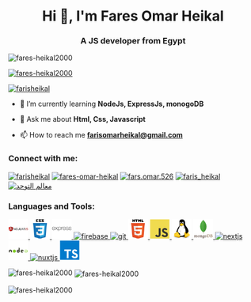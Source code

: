 <h1 align="center">Hi 👋, I'm Fares Omar Heikal</h1>
<h3 align="center">A JS developer from Egypt</h3>

<p align="left"> <img src="https://komarev.com/ghpvc/?username=fares-heikal2000&label=Profile%20views&color=0e75b6&style=flat" alt="fares-heikal2000" /> </p>

<p align="left"> <a href="https://github.com/ryo-ma/github-profile-trophy"><img src="https://github-profile-trophy.vercel.app/?username=fares-heikal2000" alt="fares-heikal2000" /></a> </p>

<p align="left"> <a href="https://twitter.com/farisheikal" target="blank"><img src="https://img.shields.io/twitter/follow/farisheikal?logo=twitter&style=for-the-badge" alt="farisheikal" /></a> </p>

- 🌱 I’m currently learning **NodeJs, ExpressJs, monogoDB**

- 💬 Ask me about **Html, Css, Javascript**

- 📫 How to reach me **farisomarheikal@gmail.com**

<h3 align="left">Connect with me:</h3>
<p align="left">
<a href="https://twitter.com/farisheikal" target="blank"><img align="center" src="https://raw.githubusercontent.com/rahuldkjain/github-profile-readme-generator/master/src/images/icons/Social/twitter.svg" alt="farisheikal" height="30" width="40" /></a>
<a href="https://linkedin.com/in/fares-omar-heikal" target="blank"><img align="center" src="https://raw.githubusercontent.com/rahuldkjain/github-profile-readme-generator/master/src/images/icons/Social/linked-in-alt.svg" alt="fares-omar-heikal" height="30" width="40" /></a>
<a href="https://fb.com/fars.omar.526" target="blank"><img align="center" src="https://raw.githubusercontent.com/rahuldkjain/github-profile-readme-generator/master/src/images/icons/Social/facebook.svg" alt="fars.omar.526" height="30" width="40" /></a>
<a href="https://instagram.com/faris_heikal" target="blank"><img align="center" src="https://raw.githubusercontent.com/rahuldkjain/github-profile-readme-generator/master/src/images/icons/Social/instagram.svg" alt="faris_heikal" height="30" width="40" /></a>
<a href="https://www.youtube.com/c/معالم التوحد" target="blank"><img align="center" src="https://raw.githubusercontent.com/rahuldkjain/github-profile-readme-generator/master/src/images/icons/Social/youtube.svg" alt="معالم التوحد" height="30" width="40" /></a>
</p>

<h3 align="left">Languages and Tools:</h3>
<p align="left"> <a href="https://angular.io" target="_blank" rel="noreferrer"> <img src="https://raw.githubusercontent.com/devicons/devicon/master/icons/angularjs/angularjs-original-wordmark.svg" alt="angularjs" width="40" height="40"/> </a> <a href="https://www.w3schools.com/css/" target="_blank" rel="noreferrer"> <img src="https://raw.githubusercontent.com/devicons/devicon/master/icons/css3/css3-original-wordmark.svg" alt="css3" width="40" height="40"/> </a> <a href="https://expressjs.com" target="_blank" rel="noreferrer"> <img src="https://raw.githubusercontent.com/devicons/devicon/master/icons/express/express-original-wordmark.svg" alt="express" width="40" height="40"/> </a> <a href="https://firebase.google.com/" target="_blank" rel="noreferrer"> <img src="https://www.vectorlogo.zone/logos/firebase/firebase-icon.svg" alt="firebase" width="40" height="40"/> </a> <a href="https://git-scm.com/" target="_blank" rel="noreferrer"> <img src="https://www.vectorlogo.zone/logos/git-scm/git-scm-icon.svg" alt="git" width="40" height="40"/> </a> <a href="https://www.w3.org/html/" target="_blank" rel="noreferrer"> <img src="https://raw.githubusercontent.com/devicons/devicon/master/icons/html5/html5-original-wordmark.svg" alt="html5" width="40" height="40"/> </a> <a href="https://developer.mozilla.org/en-US/docs/Web/JavaScript" target="_blank" rel="noreferrer"> <img src="https://raw.githubusercontent.com/devicons/devicon/master/icons/javascript/javascript-original.svg" alt="javascript" width="40" height="40"/> </a> <a href="https://www.linux.org/" target="_blank" rel="noreferrer"> <img src="https://raw.githubusercontent.com/devicons/devicon/master/icons/linux/linux-original.svg" alt="linux" width="40" height="40"/> </a> <a href="https://www.mongodb.com/" target="_blank" rel="noreferrer"> <img src="https://raw.githubusercontent.com/devicons/devicon/master/icons/mongodb/mongodb-original-wordmark.svg" alt="mongodb" width="40" height="40"/> </a> <a href="https://nextjs.org/" target="_blank" rel="noreferrer"> <img src="https://cdn.worldvectorlogo.com/logos/nextjs-2.svg" alt="nextjs" width="40" height="40"/> </a> <a href="https://nodejs.org" target="_blank" rel="noreferrer"> <img src="https://raw.githubusercontent.com/devicons/devicon/master/icons/nodejs/nodejs-original-wordmark.svg" alt="nodejs" width="40" height="40"/> </a> <a href="https://nuxtjs.org/" target="_blank" rel="noreferrer"> <img src="https://www.vectorlogo.zone/logos/nuxtjs/nuxtjs-icon.svg" alt="nuxtjs" width="40" height="40"/> </a> <a href="https://www.typescriptlang.org/" target="_blank" rel="noreferrer"> <img src="https://raw.githubusercontent.com/devicons/devicon/master/icons/typescript/typescript-original.svg" alt="typescript" width="40" height="40"/> </a> </p>

<p><img align="left" src="https://github-readme-stats.vercel.app/api/top-langs?username=fares-heikal2000&show_icons=true&locale=en&layout=compact" alt="fares-heikal2000" /></p>

<p>&nbsp;<img align="center" src="https://github-readme-stats.vercel.app/api?username=fares-heikal2000&show_icons=true&locale=en" alt="fares-heikal2000" /></p>

<p><img align="center" src="https://github-readme-streak-stats.herokuapp.com/?user=fares-heikal2000&" alt="fares-heikal2000" /></p>
